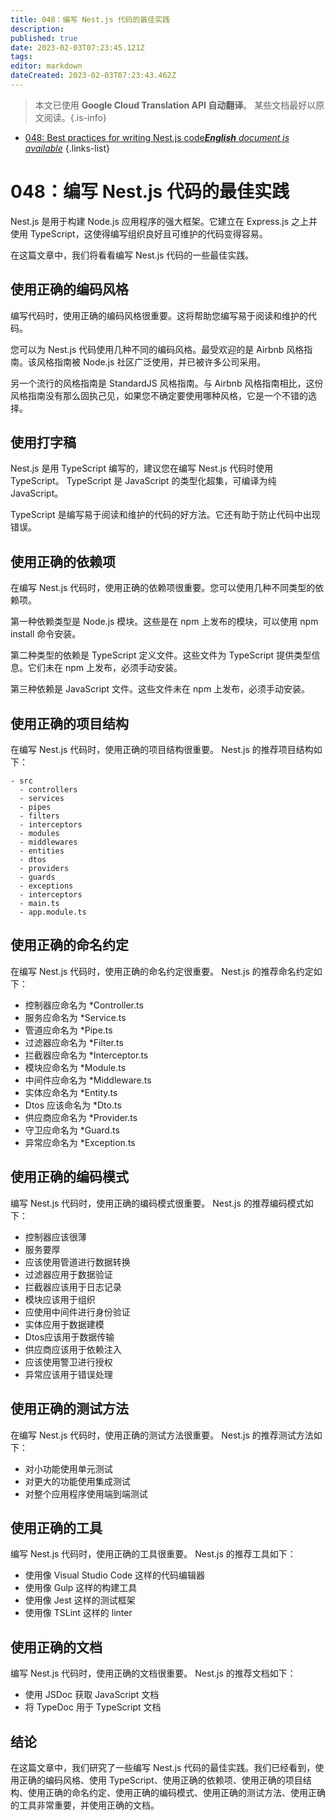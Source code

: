 ```yaml
---
title: 048：编写 Nest.js 代码的最佳实践
description: 
published: true
date: 2023-02-03T07:23:45.121Z
tags: 
editor: markdown
dateCreated: 2023-02-03T07:23:43.462Z
---
```


> 本文已使用 **Google Cloud Translation API 自动翻译**。
某些文档最好以原文阅读。{.is-info}



- [048: Best practices for writing Nest.js code***English** document is available*](/en/Knowledge-base/Nest-js/Learning/048-best-practices-for-writing-nest-js-code)
{.links-list}


# 048：编写 Nest.js 代码的最佳实践

Nest.js 是用于构建 Node.js 应用程序的强大框架。它建立在 Express.js 之上并使用 TypeScript，这使得编写组织良好且可维护的代码变得容易。

在这篇文章中，我们将看看编写 Nest.js 代码的一些最佳实践。

## 使用正确的编码风格

编写代码时，使用正确的编码风格很重要。这将帮助您编写易于阅读和维护的代码。

您可以为 Nest.js 代码使用几种不同的编码风格。最受欢迎的是 Airbnb 风格指南。该风格指南被 Node.js 社区广泛使用，并已被许多公司采用。

另一个流行的风格指南是 StandardJS 风格指南。与 Airbnb 风格指南相比，这份风格指南没有那么固执己见，如果您不确定要使用哪种风格，它是一个不错的选择。

## 使用打字稿

Nest.js 是用 TypeScript 编写的，建议您在编写 Nest.js 代码时使用 TypeScript。 TypeScript 是 JavaScript 的类型化超集，可编译为纯 JavaScript。

TypeScript 是编写易于阅读和维护的代码的好方法。它还有助于防止代码中出现错误。

## 使用正确的依赖项

在编写 Nest.js 代码时，使用正确的依赖项很重要。您可以使用几种不同类型的依赖项。

第一种依赖类型是 Node.js 模块。这些是在 npm 上发布的模块，可以使用 npm install 命令安装。

第二种类型的依赖是 TypeScript 定义文件。这些文件为 TypeScript 提供类型信息。它们未在 npm 上发布，必须手动安装。

第三种依赖是 JavaScript 文件。这些文件未在 npm 上发布，必须手动安装。

## 使用正确的项目结构

在编写 Nest.js 代码时，使用正确的项目结构很重要。 Nest.js 的推荐项目结构如下：

```
- src
  - controllers
  - services
  - pipes
  - filters
  - interceptors
  - modules
  - middlewares
  - entities
  - dtos
  - providers
  - guards
  - exceptions
  - interceptors
  - main.ts
  - app.module.ts
```

## 使用正确的命名约定

在编写 Nest.js 代码时，使用正确的命名约定很重要。 Nest.js 的推荐命名约定如下：

- 控制器应命名为 *Controller.ts
- 服务应命名为 *Service.ts
- 管道应命名为 *Pipe.ts
- 过滤器应命名为 *Filter.ts
- 拦截器应命名为 *Interceptor.ts
- 模块应命名为 *Module.ts
- 中间件应命名为 *Middleware.ts
- 实体应命名为 *Entity.ts
- Dtos 应该命名为 *Dto.ts
- 供应商应命名为 *Provider.ts
- 守卫应命名为 *Guard.ts
- 异常应命名为 *Exception.ts

## 使用正确的编码模式

编写 Nest.js 代码时，使用正确的编码模式很重要。 Nest.js 的推荐编码模式如下：

- 控制器应该很薄
- 服务要厚
- 应该使用管道进行数据转换
- 过滤器应用于数据验证
- 拦截器应该用于日志记录
- 模块应该用于组织
- 应使用中间件进行身份验证
- 实体应用于数据建模
- Dtos应该用于数据传输
- 供应商应该用于依赖注入
- 应该使用警卫进行授权
- 异常应该用于错误处理

## 使用正确的测试方法

在编写 Nest.js 代码时，使用正确的测试方法很重要。 Nest.js 的推荐测试方法如下：

- 对小功能使用单元测试
- 对更大的功能使用集成测试
- 对整个应用程序使用端到端测试

## 使用正确的工具

编写 Nest.js 代码时，使用正确的工具很重要。 Nest.js 的推荐工具如下：

- 使用像 Visual Studio Code 这样的代码编辑器
- 使用像 Gulp 这样的构建工具
- 使用像 Jest 这样的测试框架
- 使用像 TSLint 这样的 linter

## 使用正确的文档

编写 Nest.js 代码时，使用正确的文档很重要。 Nest.js 的推荐文档如下：

- 使用 JSDoc 获取 JavaScript 文档
- 将 TypeDoc 用于 TypeScript 文档

## 结论

在这篇文章中，我们研究了一些编写 Nest.js 代码的最佳实践。我们已经看到，使用正确的编码风格、使用 TypeScript、使用正确的依赖项、使用正确的项目结构、使用正确的命名约定、使用正确的编码模式、使用正确的测试方法、使用正确的工具非常重要，并使用正确的文档。